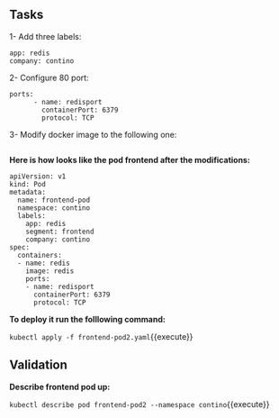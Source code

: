 ## Tasks

1- Add three labels:
```
app: redis
company: contino
```
2- Configure 80 port:
```
ports:
      - name: redisport
        containerPort: 6379
        protocol: TCP
```
3- Modify docker image to the following one:
```

```


**Here is how looks like the pod frontend after the modifications:**

```
apiVersion: v1
kind: Pod
metadata:
  name: frontend-pod
  namespace: contino
  labels:
    app: redis
    segment: frontend
    company: contino
spec:
  containers:
  - name: redis
    image: redis
    ports:
    - name: redisport
      containerPort: 6379
      protocol: TCP
```

**To deploy it run the folllowing command:** 

`kubectl apply -f frontend-pod2.yaml`{{execute}}

## Validation

**Describe frontend pod up:**

`kubectl describe pod frontend-pod2 --namespace contino`{{execute}}